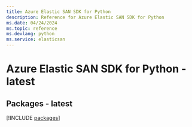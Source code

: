 ```yaml
---
title: Azure Elastic SAN SDK for Python
description: Reference for Azure Elastic SAN SDK for Python
ms.date: 04/24/2024
ms.topic: reference
ms.devlang: python
ms.service: elasticsan
---
```

# Azure Elastic SAN SDK for Python - latest
## Packages - latest
[!INCLUDE [packages](elastic-san-index.md)]